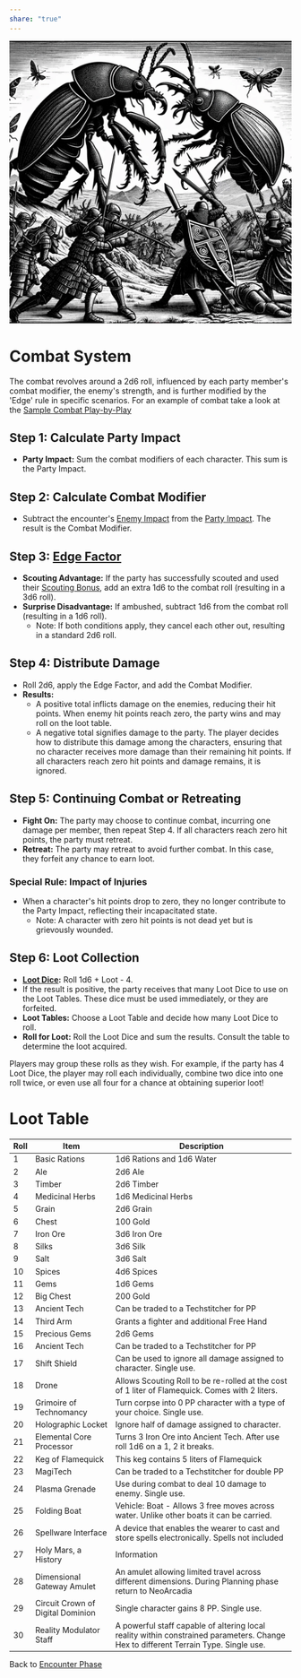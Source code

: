 ```yaml
---  
share: "true"  
---  
```

  
  
![Pasted image 20240126175728](./Pasted%20image%2020240126175728.png)  
  
# Combat System  
  
The combat revolves around a 2d6 roll, influenced by each party member's combat modifier, the enemy's strength, and is further modified by the 'Edge' rule in specific scenarios. For an example of combat take a look at the [Sample Combat Play-by-Play](./Sample%20Combat%20Play-by-Play.html)  
## **Step 1: Calculate Party Impact**  
  
- **Party Impact:** Sum the combat modifiers of each character. This sum is the Party Impact.  
  
## **Step 2: Calculate Combat Modifier**  
  
- Subtract the encounter's [Enemy Impact](./Enemy%20Impact.html) from the [Party Impact](./Party%20Impact.html). The result is the Combat Modifier.  
  
## **Step 3: [Edge Factor](./Edge%20Factor.html)**  
  
- **Scouting Advantage:** If the party has successfully scouted and used their [Scouting Bonus](./Scouting%20Bonus.html), add an extra 1d6 to the combat roll (resulting in a 3d6 roll).  
- **Surprise Disadvantage:** If ambushed, subtract 1d6 from the combat roll (resulting in a 1d6 roll).  
   - Note: If both conditions apply, they cancel each other out, resulting in a standard 2d6 roll.  
  
## Step 4: Distribute Damage  
  
- Roll 2d6, apply the Edge Factor, and add the Combat Modifier.  
- **Results:**   
   - A positive total inflicts damage on the enemies, reducing their hit points. When enemy hit points reach zero, the party wins and may roll on the loot table.  
   - A negative total signifies damage to the party. The player decides how to distribute this damage among the characters, ensuring that no character receives more damage than their remaining hit points. If all characters reach zero hit points and damage remains, it is ignored.  
  
## **Step 5: Continuing Combat or Retreating**  
  
- **Fight On:** The party may choose to continue combat, incurring one damage per member, then repeat Step 4. If all characters reach zero hit points, the party must retreat.  
- **Retreat:** The party may retreat to avoid further combat. In this case, they forfeit any chance to earn loot.  
  
### Special Rule: Impact of Injuries  
  
- When a character's hit points drop to zero, they no longer contribute to the Party Impact, reflecting their incapacitated state.  
   - Note: A character with zero hit points is not dead yet but is grievously wounded.  
  
## Step 6: Loot Collection  
  
- **[Loot Dice](./Loot%20Dice.html):** Roll 1d6 + Loot - 4.  
- If the result is positive, the party receives that many Loot Dice to use on the Loot Tables. These dice must be used immediately, or they are forfeited.  
- **Loot Tables:** Choose a Loot Table and decide how many Loot Dice to roll.  
- **Roll for Loot:** Roll the Loot Dice and sum the results. Consult the table to determine the loot acquired.  
  
Players may group these rolls as they wish. For example, if the party has 4 Loot Dice, the player may roll each individually, combine two dice into one roll twice, or even use all four for a chance at obtaining superior loot!  
  
# Loot Table  
  
| Roll | Item | Description |  
| ---- | ---- | ---- |  
| 1 | Basic Rations | 1d6 Rations and 1d6 Water |  
| 2 | Ale | 2d6 Ale |  
| 3 | Timber | 2d6 Timber |  
| 4 | Medicinal Herbs | 1d6 Medicinal Herbs |  
| 5 | Grain | 2d6 Grain |  
| 6 | Chest | 100 Gold |  
| 7 | Iron Ore | 3d6 Iron Ore |  
| 8 | Silks |  3d6 Silk |  
| 9 | Salt | 3d6 Salt |  
| 10 | Spices | 4d6 Spices |  
| 11 | Gems | 1d6 Gems |  
| 12 | Big Chest | 200 Gold |  
| 13 | Ancient Tech | Can be traded to a Techstitcher for PP |  
| 14 | Third Arm | Grants a fighter and additional Free Hand |  
| 15 | Precious Gems | 2d6 Gems |  
| 16 | Ancient Tech | Can be traded to a Techstitcher for PP |  
| 17 | Shift Shield | Can be used to ignore all damage assigned to character. Single use. |  
| 18 | Drone | Allows Scouting Roll to be re-rolled at the cost of 1 liter of Flamequick. Comes with 2 liters. |  
| 19 | Grimoire of Technomancy | Turn corpse into 0 PP character with a type of your choice. Single use. |  
| 20 | Holographic Locket | Ignore half of damage assigned to character. |  
| 21 | Elemental Core Processor | Turns 3 Iron Ore into Ancient Tech. After use roll 1d6 on a 1, 2 it breaks. |  
| 22 | Keg of Flamequick | This keg contains 5 liters of Flamequick  |  
| 23 | MagiTech | Can be traded to a Techstitcher for double PP |  
| 24 | Plasma Grenade | Use during combat to deal 10 damage to enemy. Single use. |  
| 25 | Folding Boat | Vehicle: Boat - Allows 3 free moves across water. Unlike other boats it can be carried. |  
| 26 | Spellware Interface | A device that enables the wearer to cast and store spells electronically. Spells not included |  
| 27 | Holy Mars, a History |  Information |  
| 28 | Dimensional Gateway Amulet | An amulet allowing limited travel across different dimensions. During Planning phase return to NeoArcadia  |  
| 29 | Circuit Crown of Digital Dominion | Single character gains 8 PP. Single use. |  
| 30 | Reality Modulator Staff | A powerful staff capable of altering local reality within constrained parameters. Change Hex to different Terrain Type. Single use. |  
  
Back to [Encounter Phase](./Encounter%20Phase.html)